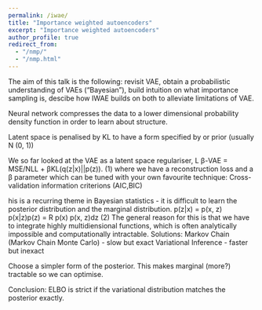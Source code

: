 ```yaml
---
permalink: /iwae/
title: "Importance weighted autoencoders"
excerpt: "Importance weighted autoencoders"
author_profile: true
redirect_from: 
  - "/nmp/"
  - "/nmp.html"
---
```





The aim of this talk is the following:
revisit VAE,
obtain a probabilistic understanding of VAEs (“Bayesian”),
build intuition on what importance sampling is,
descibe how IWAE builds on both to alleviate limitations of VAE.

Neural network compresses the data to a lower dimensional probability
density function in order to learn about structure.

Latent space is penalised by KL to have a form specified by or prior
(usually N (0, 1))

We so far looked at the VAE as a latent space regulariser,
L β-VAE = MSE/NLL + βKL(q(z|x)||p(z)).
(1)
where we have a reconstruction loss and a β parameter which can be
tuned with your own favourite technique:
Cross-validation
information criterions (AIC,BIC)

his is a recurring theme in Bayesian statistics - it is difficult to learn the
posterior distribution and the marginal distribution.
p(z|x) =
p(x, z)
p(x|z)p(z)
= R
p(x)
p(x, z)dz
(2)
The general reason for this is that we have to integrate highly
multidiensional functions, which is often analytically impossible and
computationally intractable. Solutions:
Markov Chain (Markov Chain Monte Carlo) - slow but exact
Variational Inference - faster but inexact


Choose a simpler form of the posterior. This makes marginal (more?)
tractable so we can optimise.

Conclusion: ELBO is strict if the variational distribution matches the
posterior exactly.